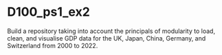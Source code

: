 # D100_ps1_ex2
Build a repository taking into account the principals of modularity to load, clean, and visualise GDP data for the UK, Japan, China, Germany, and Switzerland from 2000 to 2022.
